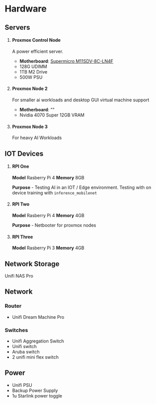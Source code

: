 # Hardware

## Servers

1. #### Proxmox Control Node
    A power efficient server.
    * **Motherboard**: [Supermicro M11SDV-8C-LN4F](https://www.supermicro.com/en/products/motherboard/M11SDV-8C-LN4F)
    * 128G UDIMM
    * 1TB M2 Drive
    * 500W PSU

2. #### Proxmox Node 2
    For smaller ai workloads and desktop GUI virtual machine support
    * **Motherboard**: ""
    * Nvidia 4070 Super 12GB VRAM

3. #### Proxmox Node 3
    For heavy AI Workloads

## IOT Devices

1. #### RPI One
    **Model** Rasberry Pi 4
    **Memory** 8GB

    **Purpose** - Testing AI in an IOT / Edge environment. Testing with on device training with `inference_mobilenet`

2. #### RPI Two
    **Model** Rasberry Pi 4
    **Memory** 4GB

    **Purpose** - Netbooter for proxmox nodes

3. #### RPI Three
    **Model** Rasberry Pi 3
    **Memory** 4GB


## Network Storage

Unifi NAS Pro


## Network

### Router

* Unifi Dream Machine Pro

### Switches

* Unifi Aggregation Switch
* Unifi switch
* Aruba switch
* 2 unifi mini flex switch

## Power

* Unifi PSU
* Backup Power Supply
* 1u Starlink power toggle

